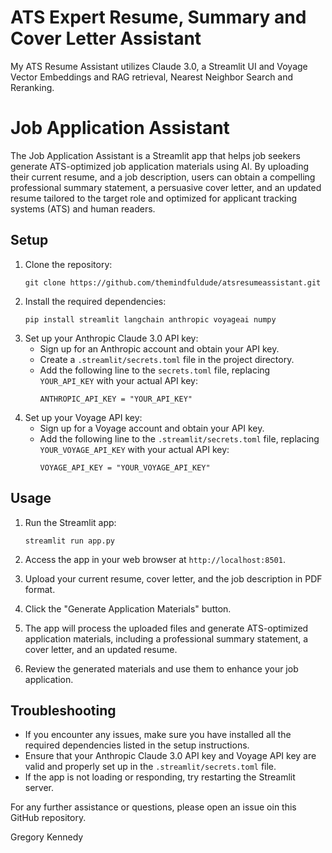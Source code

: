 # ATS Expert Resume, Summary and Cover Letter Assistant
My ATS Resume Assistant utilizes Claude 3.0, a Streamlit UI and Voyage Vector Embeddings and RAG retrieval, Nearest Neighbor Search and Reranking.

# Job Application Assistant
The Job Application Assistant is a Streamlit app that helps job seekers generate ATS-optimized job application materials using AI. By uploading their current resume, and a job description, users can obtain a compelling professional summary statement, a persuasive cover letter, and an updated resume tailored to the target role and optimized for applicant tracking systems (ATS) and human readers.

## Setup
1. Clone the repository:
   ```
   git clone https://github.com/themindfuldude/atsresumeassistant.git
   ```
2. Install the required dependencies:
   ```
   pip install streamlit langchain anthropic voyageai numpy
   ```
3. Set up your Anthropic Claude 3.0 API key:
   - Sign up for an Anthropic account and obtain your API key.
   - Create a `.streamlit/secrets.toml` file in the project directory.
   - Add the following line to the `secrets.toml` file, replacing `YOUR_API_KEY` with your actual API key:
     ```
     ANTHROPIC_API_KEY = "YOUR_API_KEY"
     ```
4. Set up your Voyage API key:
   - Sign up for a Voyage account and obtain your API key.
   - Add the following line to the `.streamlit/secrets.toml` file, replacing `YOUR_VOYAGE_API_KEY` with your actual API key:
     ```
     VOYAGE_API_KEY = "YOUR_VOYAGE_API_KEY"
     ```
## Usage
1. Run the Streamlit app:
   ```
   streamlit run app.py
   ```
2. Access the app in your web browser at `http://localhost:8501`.

3. Upload your current resume, cover letter, and the job description in PDF format.

4. Click the "Generate Application Materials" button.

5. The app will process the uploaded files and generate ATS-optimized application materials, including a professional summary statement, a cover letter, and an updated resume.

6. Review the generated materials and use them to enhance your job application.

## Troubleshooting

- If you encounter any issues, make sure you have installed all the required dependencies listed in the setup instructions.
- Ensure that your Anthropic Claude 3.0 API key and Voyage API key are valid and properly set up in the `.streamlit/secrets.toml` file.
- If the app is not loading or responding, try restarting the Streamlit server.

For any further assistance or questions, please open an issue oin this GitHub repository.

Gregory Kennedy
